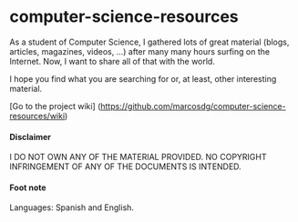 computer-science-resources
==========================

As a student of Computer Science, I gathered lots of great material (blogs, articles, magazines, videos, ...) after many many hours surfing on the Internet. Now, I want to share all of that with the world.

I hope you find what you are searching for or, at least, other interesting material.

[Go to the project wiki] (https://github.com/marcosdg/computer-science-resources/wiki)

#### Disclaimer

I DO NOT OWN ANY OF THE MATERIAL PROVIDED.
NO COPYRIGHT INFRINGEMENT OF ANY OF THE DOCUMENTS IS INTENDED.

#### Foot note

Languages: Spanish and English.
